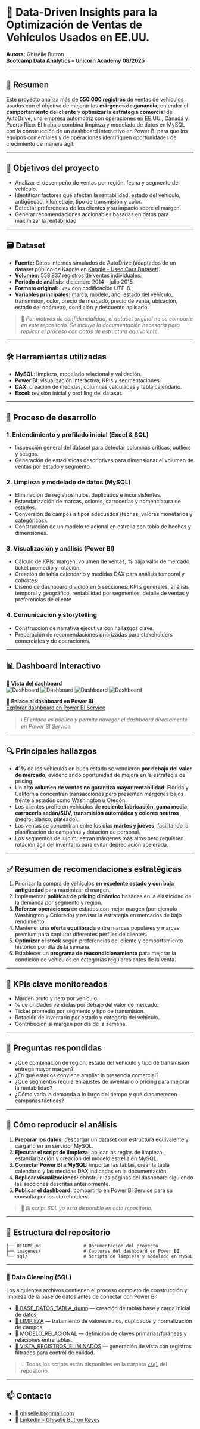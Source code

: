 # 🚗 Data-Driven Insights para la Optimización de Ventas de Vehículos Usados en EE.UU.

**Autora:** Ghiselle Butron  
**Bootcamp Data Analytics – Unicorn Academy**
**08/2025**

---

## 📌 Resumen

Este proyecto analiza más de **550.000 registros** de ventas de vehículos usados con el objetivo de mejorar los **márgenes de ganancia**, entender el **comportamiento del cliente** y **optimizar la estrategia comercial** de AutoDrive, una empresa automotriz con operaciones en EE.UU., Canadá y Puerto Rico. El trabajo combina limpieza y modelado de datos en MySQL con la construcción de un dashboard interactivo en Power BI para que los equipos comerciales y de operaciones identifiquen oportunidades de crecimiento de manera ágil.

---

## 🎯 Objetivos del proyecto

- Analizar el desempeño de ventas por región, fecha y segmento del vehículo.
- Identificar factores que afectan la rentabilidad: estado del vehículo, antigüedad, kilometraje, tipo de transmisión y color.
- Detectar preferencias de los clientes y su impacto sobre el margen.
- Generar recomendaciones accionables basadas en datos para maximizar la rentabilidad

---

## 🗃️ Dataset

- **Fuente:** Datos internos simulados de AutoDrive (adaptados de un dataset público de Kaggle en [Kaggle - Used Cars Dataset]((https://www.kaggle.com/datasets/austinreese/craigslist-carstrucks-data))).
- **Volumen:** 558.837 registros de ventas individuales.
- **Periodo de análisis:** diciembre 2014 – julio 2015.
- **Formato original:** `.csv` con codificación UTF-8.
- **Variables principales:** marca, modelo, año, estado del vehículo, transmisión, color, precio de mercado, precio de venta, ubicación, estado del odómetro, condición y descuento aplicado.

> 📌 *Por motivos de confidencialidad, el dataset original no se comparte en este repositorio. Se incluye la documentación necesaria para replicar el proceso con datos de estructura equivalente.*

---

## 🛠️ Herramientas utilizadas

- **MySQL**: limpieza, modelado relacional y validación.
- **Power BI**: visualización interactiva, KPIs y segmentaciones.
- **DAX**: creación de medidas, columnas calculadas y tabla calendario.
- **Excel**: revisión inicial y profiling del dataset.

---

## 🔄 Proceso de desarrollo

### 1. Entendimiento y profilado inicial (Excel & SQL)
- Inspección general del dataset para detectar columnas críticas, outliers y sesgos.
- Generación de estadísticas descriptivas para dimensionar el volumen de ventas por estado y segmento.
  
### 2. Limpieza y modelado de datos (MySQL)
- Eliminación de registros nulos, duplicados e inconsistentes.
- Estandarización de marcas, colores, carrocerías y nomenclatura de estados.
- Conversión de campos a tipos adecuados (fechas, valores monetarios y categóricos).
- Construcción de un modelo relacional en estrella con tabla de hechos y dimensiones.

### 3. Visualización y análisis (Power BI)
- Cálculo de KPIs: margen, volumen de ventas, % bajo valor de mercado, ticket promedio y rotación.
- Creación de tabla calendario y medidas DAX para análisis temporal y cohortes.
- Diseño de dashboard dividido en 5 secciones: KPI’s generales, análisis temporal y geográfico, rentabilidad por segmentos, detalle de ventas y preferencias de cliente

### 4. Comunicación y storytelling
- Construcción de narrativa ejecutiva con hallazgos clave.
- Preparación de recomendaciones priorizadas para stakeholders comerciales y de operaciones.

---

## 📊 Dashboard Interactivo

📸 **Vista del dashboard**  
![Dashboard](imagenes/dashboard2.png)
![Dashboard](imagenes/dashboard3.png)
![Dashboard](imagenes/dashboard4.png)
![Dashboard](imagenes/dashboard5.png)

🔗 **Enlace al dashboard en Power BI**  
[Explorar dashboard en Power BI Service](https://app.powerbi.com/links/sB0X4B23tC?ctid=b1f0082a-61cf-4abf-a4d9-7e81f64c920a&pbi_source=linkShare)

> ℹ️ *El enlace es público y permite navegar el dashboard directamente en Power BI Service.*
---

## 🔍 Principales hallazgos

- **41%** de los vehículos en buen estado se vendieron **por debajo del valor de mercado**, evidenciando oportunidad de mejora en la estrategia de pricing.
- Un **alto volumen de ventas no garantiza mayor rentabilidad**: Florida y California concentran transacciones pero presentan márgenes bajos frente a estados como Washington u Oregón.
- Los clientes prefieren vehículos de **reciente fabricación, gama media, carrocería sedán/SUV, transmisión automática y colores neutros** (negro, blanco, plateado).
- Las ventas se concentran entre los días **martes y jueves**, facilitando la planificación de campañas y dotación de personal.
- Los segmentos de lujo muestran márgenes más altos pero requieren rotación ágil del inventario para evitar depreciación acelerada.

---

## ✅ Resumen de recomendaciones estratégicas

1. Priorizar la compra de vehículos **en excelente estado y con baja antigüedad** para maximizar el margen.
2. Implementar **políticas de pricing dinámico** basadas en la elasticidad de la demanda por segmento y región.
3. **Reforzar operaciones** en estados con mejor margen (por ejemplo Washington y Colorado) y revisar la estrategia en mercados de bajo rendimiento.
4. Mantener una **oferta equilibrada** entre marcas populares y marcas premium para capturar diferentes perfiles de clientes.
5. **Optimizar el stock** según preferencias del cliente y comportamiento histórico por día de la semana.
6. Establecer un **programa de reacondicionamiento** para mejorar la condición de vehículos en categorías regulares antes de la venta.

---

## 🧠 KPIs clave monitoreados

- Margen bruto y neto por vehículo.
- % de unidades vendidas por debajo del valor de mercado.
- Ticket promedio por segmento y tipo de transmisión.
- Rotación de inventario por estado y categoría del vehículo.
- Contribución al margen por día de la semana.

---

## 📌 Preguntas respondidas

- ¿Qué combinación de región, estado del vehículo y tipo de transmisión entrega mayor margen?
- ¿En qué estados conviene ampliar la presencia comercial?
- ¿Qué segmentos requieren ajustes de inventario o pricing para mejorar la rentabilidad?
- ¿Cómo varía la demanda a lo largo del tiempo y qué días merecen campañas tácticas?

---

## 🚀 Cómo reproducir el análisis

1. **Preparar los datos:** descargar un dataset con estructura equivalente y cargarlo en un servidor MySQL.
2. **Ejecutar el script de limpieza:** aplicar las reglas de limpieza, estandarización y creación del modelo estrella en MySQL.
3. **Conectar Power BI a MySQL:** importar las tablas, crear la tabla calendario y las medidas DAX indicadas en la documentación.
4. **Replicar visualizaciones:** construir las páginas del dashboard siguiendo las secciones descritas anteriormente.
5. **Publicar el dashboard:** compartirlo en Power BI Service para su consulta por los stakeholders.

> 🔄 *El script SQL ya está disponible en este repositorio.*

---

## 📂 Estructura del repositorio

```
├── README.md                # Documentación del proyecto
├── imagenes/                # Capturas del dashboard en Power BI
└── sql/                     # Scripts de limpieza y modelado en MySQL

```
---

### 🧹 Data Cleaning (SQL)

Los siguientes archivos contienen el proceso completo de construcción y limpieza de la base de datos antes de conectar con Power BI:

- [📄 BASE_DATOS_TABLA_dump](./sql/proy_integrador_analisis_ventas_coches_usados_BASE_DATOS_TABLA_dump.zip) — creación de tablas base y carga inicial de datos.  
- [🧹 LIMPIEZA](./sql/proy_integrador_analisis_ventas_coches_usados_LIMPIEZA.zip) — tratamiento de valores nulos, duplicados y normalización de campos.  
- [🧩 MODELO_RELACIONAL](./sql/proy_integrador_analisis_ventas_coches_usados_MODELO_RELACIONAL.sql) — definición de claves primarias/foráneas y relaciones entre tablas.  
- [👀 VISTA_REGISTROS_ELIMINADOS](./sql/proy_integrador_analisis_ventas_coches_usados_VISTA_REGISTROS_ELIMINADOS.sql) — generación de vista con registros filtrados para control de calidad.  

> 💡 Todos los scripts están disponibles en la carpeta [`/sql`](./sql) del repositorio.

---

## 📫 Contacto

- 📧 ghiselle.b@gmail.com  
- 🔗 [LinkedIn - Ghiselle Butron Reyes](https://www.linkedin.com/in/ghiselle-butron-reyes/)  

